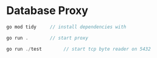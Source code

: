 # Database Proxy


``` js 
go mod tidy     // install dependencies with
```

``` js 
go run .        // start proxy
```

``` js 
go run ./test        // start tcp byte reader on 5432
```

